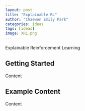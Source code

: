 ```yaml
---
layout: post
title: "Explainable RL"
author: "Chaewon Emily Park"
categories: ideas
tags: [ideas]
image: XRL.png
---
```


Explainable Reinforcement Learning

## Getting Started

Content

## Example Content

Content
